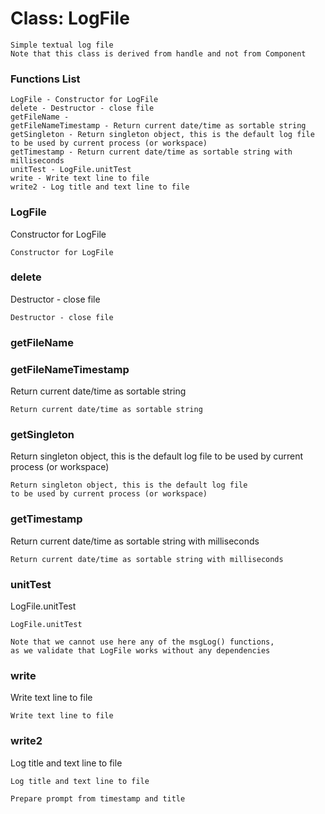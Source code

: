 # Class: LogFile



    
    Simple textual log file  
    Note that this class is derived from handle and not from Component  
      
      
      

### Functions List

    LogFile - Constructor for LogFile
    delete - Destructor - close file
    getFileName - 
    getFileNameTimestamp - Return current date/time as sortable string
    getSingleton - Return singleton object, this is the default log file to be used by current process (or workspace)
    getTimestamp - Return current date/time as sortable string with milliseconds
    unitTest - LogFile.unitTest
    write - Write text line to file
    write2 - Log title and text line to file

### LogFile

Constructor for LogFile


    
    Constructor for LogFile  


### delete

Destructor - close file


    
    Destructor - close file  


### getFileName




    
      


### getFileNameTimestamp

Return current date/time as sortable string


    
    Return current date/time as sortable string  


### getSingleton

Return singleton object, this is the default log file to be used by current process (or workspace)


    
    Return singleton object, this is the default log file  
    to be used by current process (or workspace)  


### getTimestamp

Return current date/time as sortable string with milliseconds


    
    Return current date/time as sortable string with milliseconds  


### unitTest

LogFile.unitTest


    
    LogFile.unitTest  
      
    Note that we cannot use here any of the msgLog() functions,  
    as we validate that LogFile works without any dependencies  


### write

Write text line to file


    
    Write text line to file  


### write2

Log title and text line to file


    
    Log title and text line to file  
      
    Prepare prompt from timestamp and title  


